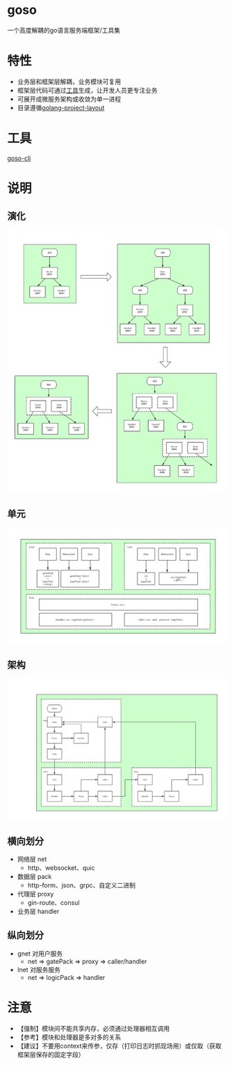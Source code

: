 # goso

一个高度解耦的go语言服务端框架/工具集

# 特性

- 业务层和框架层解耦，业务模块可复用
- 框架层代码可通过[工具](https://github.com/cheetah-fun-gs/goso-cli)生成，让开发人员更专注业务
- 可展开成微服务架构或收敛为单一进程
- 目录遵循[golang-project-layout](https://github.com/golang-standards/project-layout)
<!-- - 默认支持三种网络协议（http/websocket/quic），用户也可以自定义
- 默认支持两种数据格式（http-json/gRPC），用户也可以自定义
- 默认支持两种服务发现（consul/k8s），用户也可以自定义 -->

# 工具
[goso-cli](https://github.com/cheetah-fun-gs/goso-cli)

# 说明

## 演化
![](/docs/jpg/演化.jpg)

## 单元
![](/docs/jpg/单元.jpg)

## 架构
![](/docs/jpg/架构.jpg)

## 横向划分
- 网络层 net
    - http、websocket、quic
- 数据层 pack
    - http-form、json、grpc、自定义二进制
- 代理层 proxy
    - gin-route、consul
- 业务层 handler

## 纵向划分
- gnet 对用户服务
    - net => gatePack => proxy => caller/handler
- lnet 对服务服务
    - net => logicPack => handler

# 注意
- 【强制】模块间不能共享内存，必须通过处理器相互调用
- 【参考】模块和处理器是多对多的关系
- 【建议】不要用context来传参，仅存（打印日志时抓现场用）或仅取（获取框架层保存的固定字段）
